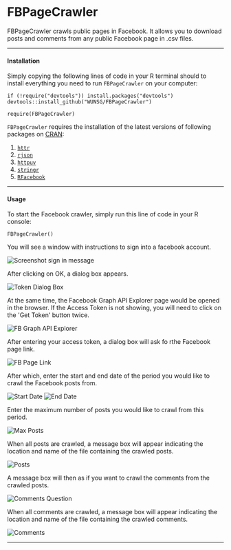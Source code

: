 FBPageCrawler
=====

FBPageCrawler crawls public pages in Facebook. It allows you to download posts and comments from any public Facebook page in .csv files.

---

#### Installation
Simply copying the following lines of code in your R terminal should to install 
everything you need to run `FBPageCrawler` on your computer: 

```{r}
if (!require("devtools")) install.packages("devtools")
devtools::install_github("WUNSG/FBPageCrawler")

require(FBPageCrawler)

```

`FBPageCrawler` requires the installation of the latest versions of following packages 
on [CRAN](http://cran.r-project.org/):

1. [`httr`](http://cran.r-project.org/web/packages/httr/index.html)
2. [`rjson`](http://cran.r-project.org/web/packages/rjson/index.html)
3. [`httpuv`](https://cran.r-project.org/web/packages/httpuv/index.html)
4. [`stringr`](https://cran.r-project.org/web/packages/stringr/index.html)
5. [`RFacebook`](https://cran.r-project.org/web/packages/Rfacebook/index.html)

---

#### Usage
To start the Facebook crawler, simply run this line of code in your R console:

```{r}
FBPageCrawler()
```
You will see a window with instructions to sign into a facebook account. 

![Screenshot sign in message](https://cloud.githubusercontent.com/assets/8413284/9349904/7752ecac-467e-11e5-912d-515b3aab5772.JPG)

After clicking on OK, a dialog box appears.

![Token Dialog Box](https://cloud.githubusercontent.com/assets/8413284/9349902/77511418-467e-11e5-933b-4b4e305a1911.JPG)

At the same time, the Facebook Graph API Explorer page would be opened in the browser. If the Access Token is not showing, you will need to click on the 'Get Token' button twice. 

![FB Graph API Explorer](https://cloud.githubusercontent.com/assets/8413284/9349903/77515176-467e-11e5-98bc-e01b3803b10e.JPG)

After entering your access token, a dialog box will ask fo rthe Facebook page link. 

![FB Page Link](https://cloud.githubusercontent.com/assets/8413284/9349906/7758e79c-467e-11e5-8c1f-42157bff9c42.JPG)

After which, enter the start and end date of the period you would like to crawl the Facebook posts from. 

![Start Date](https://cloud.githubusercontent.com/assets/8413284/9349905/7757ba02-467e-11e5-9cb4-ad11df7ecb82.JPG)
![End Date](https://cloud.githubusercontent.com/assets/8413284/9349907/775d0f84-467e-11e5-9fcd-78213e2fc333.JPG)

Enter the maximum number of posts you would like to crawl from this period. 

![Max Posts](https://cloud.githubusercontent.com/assets/8413284/9349911/77a2317c-467e-11e5-97e3-c7049577a8d8.JPG)

When all posts are crawled, a message box will appear indicating the location and name of the file containing the crawled posts. 

![Posts](https://cloud.githubusercontent.com/assets/8413284/9349912/77a4c004-467e-11e5-9930-3402ef9b45f6.JPG)

A message box will then as if you want to crawl the comments from the crawled posts. 

![Comments Question](https://cloud.githubusercontent.com/assets/8413284/9349913/77a65aae-467e-11e5-8dc1-28c84c4e7da4.JPG)

When all comments are crawled, a message box will appear indicating the location and name of the file containing the crawled comments.

![Comments](https://cloud.githubusercontent.com/assets/8413284/9349909/7786bb7c-467e-11e5-9f07-a8587f8cfa62.JPG)

---

